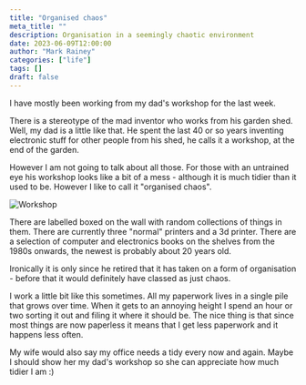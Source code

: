```yaml
---
title: "Organised chaos"
meta_title: ""
description: Organisation in a seemingly chaotic environment
date: 2023-06-09T12:00:00
author: "Mark Rainey"
categories: ["life"]
tags: []
draft: false
---
```


I have mostly been working from my dad's workshop for the last week.


There is a stereotype of the mad inventor who works from his garden shed. Well, my dad is a little like that. He spent the last 40 or so years inventing electronic stuff for other people from his shed, he calls it a workshop, at the end of the garden.

However I am not going to talk about all those. For those with an untrained eye his workshop looks like a bit of a mess - although it is much tidier than it used to be. However I like to call it "organised chaos".

<img src="/blog/Workshop.png" title="Workshop" class="mid-image"></img><p></p>

There are labelled boxed on the wall with random collections of things in them. There are currently three "normal" printers and a 3d printer. There are a selection of computer and electronics books on the shelves from the 1980s onwards, the newest is probably about 20 years old. 

Ironically it is only since he retired that it has taken on a form of organisation - before that it would definitely have classed as just chaos.

I work a little bit like this sometimes. All my paperwork lives in a single pile that grows over time. When it gets to an annoying height I spend an hour or two sorting it out and filing it where it should be. The nice thing is that since most things are now paperless it means that I get less paperwork and it happens less often. 

My wife would also say my office needs a tidy every now and again. Maybe I should show her my dad's workshop so she can appreciate how much tidier I am :)
